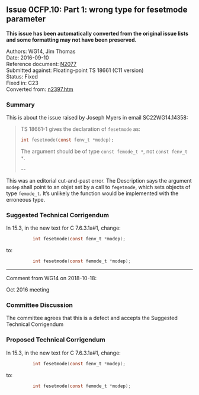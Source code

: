 ## Issue 0CFP.10: Part 1: wrong type for **fesetmode** parameter

**This issue has been automatically converted from the original issue lists and some formatting may not have been preserved.**

Authors: WG14, Jim Thomas  
Date: 2016-09-10  
Reference document: [N2077](https://www.open-std.org/jtc1/sc22/wg14/www/docs/n2077.pdf)  
Submitted against: Floating-point TS 18661 (C11 version)  
Status: Fixed  
Fixed in: C23  
Converted from: [n2397.htm](https://www.open-std.org/jtc1/sc22/wg14/www/docs/n2397.htm)

### Summary

This is about the issue raised by Joseph Myers in email SC22WG14.14358:

> TS 18661-1 gives the declaration of `fesetmode` as:
>
> ```c
> int fesetmode(const fenv_t *modep);
> ```
>
> The argument should be of type `const femode_t *`, not `const fenv_t *`.
>
> \--

This was an editorial cut-and-past error. The Description says the argument
`modep` shall point to an objet set by a call to `fegetmode`, which sets objects
of type `femode_t`. It’s unlikely the function would be implemented with the
erroneous type.

### Suggested Technical Corrigendum

In 15.3, in the new text for C 7.6.3.1a#1, change:

```c
          int fesetmode(const fenv_t *modep);
```

to:

```c
          int fesetmode(const femode_t *modep);
```

---

Comment from WG14 on 2018-10-18:

Oct 2016 meeting

### Committee Discussion

The committee agrees that this is a defect and accepts the Suggested Technical
Corrigendum

### Proposed Technical Corrigendum

In 15.3, in the new text for C 7.6.3.1a#1, change:

```c
          int fesetmode(const fenv_t *modep);
```

to:

```c
          int fesetmode(const femode_t *modep);
```
